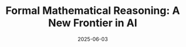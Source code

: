 ---
layout: post
title: "Formal Mathematical Reasoning: A New Frontier in AI"
date: 2025-06-03
categories: research
authors: "Kaiyu Yang, Gabriel Poesia, <u>Jingxuan He</u>, Wenda Li, Kristin Lauter, Swarat Chaudhuri, Dawn Song"
venue: "International Conference on Machine Learning (ICML)"
award: "Spotlight"
paper: https://arxiv.org/pdf/2412.16075
---